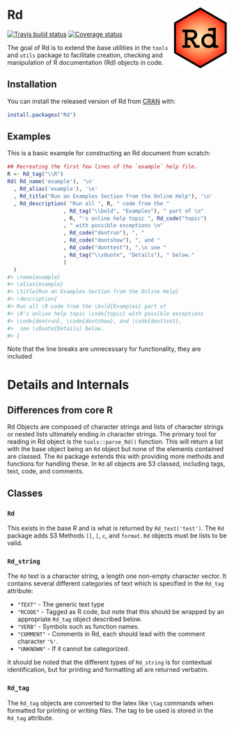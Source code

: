 
<!-- README.md is generated from README.Rmd. Please edit that file -->
Rd <img src="man/figures/logo.png" align="right" height=140/>
=============================================================

[![Travis build status](https://travis-ci.org/RDocTaskForce/Rd.svg?branch=master)](https://travis-ci.org/RDocTaskForce/Rd) [![Coverage status](https://codecov.io/gh/RDocTaskForce/Rd/branch/master/graph/badge.svg)](https://codecov.io/github/RDocTaskForce/Rd?branch=master)

The goal of Rd is to extend the base utilities in the `tools` and `utils` package to facilitate creation, checking and manipulation of R documentation (Rd) objects in code.

Installation
------------

You can install the released version of Rd from [CRAN](https://CRAN.R-project.org) with:

``` r
install.packages("Rd")
```

Examples
--------

This is a basic example for constructing an Rd document from scratch:

``` r
## Recreating the first few lines of the `example` help file. 
R <- Rd_tag("\\R")
Rd( Rd_name('example'), '\n'
  , Rd_alias('example'), '\n'
  , Rd_title("Run an Examples Section from the Online Help"), '\n'
  , Rd_description( "Run all ", R, " code from the "
                  , Rd_tag("\\bold", "Examples"), " part of \n"    
                  , R, "'s online help topic ", Rd_code("topic")
                  , " with possible exceptions \n"
                  , Rd_code("dontrun"), ", "
                  , Rd_code("dontshow"), ", and "
                  , Rd_code("donttest"), ",\n see "
                  , Rd_tag("\\sQuote", "Details"), " below."
                  )
  )
#> \name{example}
#> \alias{example}
#> \title{Run an Examples Section from the Online Help}
#> \description{
#> Run all \R code from the \bold{Examples} part of 
#> \R's online help topic \code{topic} with possible exceptions 
#> \code{dontrun}, \code{dontshow}, and \code{donttest},
#>  see \sQuote{Details} below.
#> }
```

Note that the line breaks are unnecessary for functionality, they are included

Details and Internals
=====================

Differences from core R
-----------------------

Rd Objects are composed of character strings and lists of character strings or nested lists ultimately ending in character strings. The primary tool for reading in Rd object is the `tools::parse_Rd()` function. This will return a list with the base object being an `Rd` object but none of the elements contained are classed. The `Rd` package extends this with providing more methods and functions for handling these. In `Rd` all objects are S3 classed, including tags, text, code, and comments.

Classes
-------

### `Rd`

This exists in the base R and is what is returned by `Rd_text('test')`. The `Rd` package adds S3 Methods `[[`, `[`, `c`, and `format`. `Rd` objects must be lists to be valid.

### `Rd_string`

The `Rd` text is a character string, a length one non-empty character vector. It contains several different categories of text which is specified in the `Rd_tag` attribute:

-   `"TEXT"` - The generic text type
-   `"RCODE"` - Tagged as R code, but note that this should be wrapped by an appropriate `Rd_tag` object described below.
-   `"VERB"` - Symbols such as function names.
-   `"COMMENT"` - Comments in Rd, each should lead with the comment character `'%'`.
-   `"UNKNOWN"` - If it cannot be categorized.

It should be noted that the different types of `Rd_string` is for contextual identification, but for printing and formatting all are returned verbatim.

### `Rd_tag`

The `Rd_tag` objects are converted to the latex like `\tag` commands when formatted for printing or writing files. The tag to be used is stored in the `Rd_tag` attribute.
